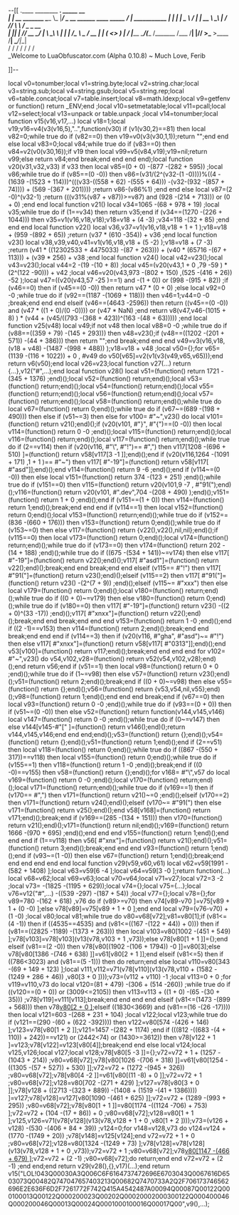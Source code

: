 --[[
 .____                  ________ ___.    _____                           __                
 |    |    __ _______   \_____  \\_ |___/ ____\_ __  ______ ____ _____ _/  |_  ___________ 
 |    |   |  |  \__  \   /   |   \| __ \   __\  |  \/  ___// ___\\__  \\   __\/  _ \_  __ \
 |    |___|  |  // __ \_/    |    \ \_\ \  | |  |  /\___ \\  \___ / __ \|  | (  <_> )  | \/
 |_______ \____/(____  /\_______  /___  /__| |____//____  >\___  >____  /__|  \____/|__|   
         \/          \/         \/    \/                \/     \/     \/                   
          \_Welcome to LuaObfuscator.com   (Alpha 0.10.8) ~  Much Love, Ferib 

]]--

local v0=tonumber;local v1=string.byte;local v2=string.char;local v3=string.sub;local v4=string.gsub;local v5=string.rep;local v6=table.concat;local v7=table.insert;local v8=math.ldexp;local v9=getfenv or function() return _ENV;end ;local v10=setmetatable;local v11=pcall;local v12=select;local v13=unpack or table.unpack ;local v14=tonumber;local function v15(v16,v17,...) local v18=1;local v19;v16=v4(v3(v16,5),"..",function(v30) if (v1(v30,2)==81) then local v82=0;while true do if (v82==0) then v19=v0(v3(v30,1,1));return "";end end else local v83=0;local v84;while true do if (v83==0) then v84=v2(v0(v30,16));if v19 then local v99=v5(v84,v19);v19=nil;return v99;else return v84;end break;end end end end);local function v20(v31,v32,v33) if v33 then local v85=(0 + 0) -(877 -(282 + 595)) ;local v86;while true do if (v85==(0 -0)) then v86=(v31/(2^(v32-(1 -0))))%((4 -(1639 -(1523 + 114)))^(((v33-((558 + 62) -(555 + 64))) -(v32-(932 -(857 + 74)))) + (569 -(367 + 201)))) ;return v86-(v86%1) ;end end else local v87=(2 -0)^(v32-1) ;return (((v31%(v87 + v87))>=v87) and (928 -(214 + 713))) or (0 + 0) ;end end local function v21() local v34=1065 -(68 + 978 + 19) ;local v35;while true do if (1==v34) then return v35;end if (v34==(1270 -(226 + 1044))) then v35=v1(v16,v18,v18);v18=v18 + (4 -3) ;v34=118 -(32 + 85) ;end end end local function v22() local v36,v37=v1(v16,v18,v18 + 1 + 1 );v18=v18 + (959 -(892 + 65)) ;return (v37 * (610 -354)) + v36 ;end local function v23() local v38,v39,v40,v41=v1(v16,v18,v18 + (5 -2) );v18=v18 + (7 -3) ;return (v41 * ((12302533 + 4475033) -(87 + 263))) + (v40 * (65716 -(67 + 113))) + (v39 * 256) + v38 ;end local function v24() local v42=v23();local v43=v23();local v44=2 -(19 -(10 + 8)) ;local v45=(v20(v43,1 + 0 ,79 -59 ) * (2^(122 -90))) + v42 ;local v46=v20(v43,973 -(802 + 150) ,(525 -(416 + 26)) -52 );local v47=((v20(v43,57 -25 )==1) and  -(1 + 0)) or (998 -(915 + 82)) ;if (v46==0) then if (v45==(0 -0)) then return v47 * (0 + 0) ;else local v92=0 -0 ;while true do if (v92==(1187 -(1069 + 118))) then v46=1;v44=0 -0 ;break;end end end elseif (v46==(4643 -2596)) then return ((v45==(0 -0)) and (v47 * ((1 + 0)/(0 -0)))) or (v47 * NaN) ;end return v8(v47,v46-(1015 + 8) ) * (v44 + (v45/((793 -(368 + 423))^(163 -(48 + 63))))) ;end local function v25(v48) local v49;if  not v48 then local v88=0 -0 ;while true do if (v88==((359 + 79) -(145 + 293))) then v48=v23();if (v48==((1202 -(201 + 571)) -(44 + 386))) then return "";end break;end end end v49=v3(v16,v18,(v18 + v48) -(1487 -(998 + 488)) );v18=v18 + v48 ;local v50={};for v65=(1139 -(116 + 1022)) + 0 , #v49 do v50[v65]=v2(v1(v3(v49,v65,v65)));end return v6(v50);end local v26=v23;local function v27(...) return {...},v12("#",...);end local function v28() local v51=(function() return 1721 -(345 + 1376) ;end)();local v52=(function() return;end)();local v53=(function() return;end)();local v54=(function() return;end)();local v55=(function() return;end)();local v56=(function() return;end)();local v57=(function() return;end)();local v58=(function() return;end)();while true do local v67=(function() return 0;end)();while true do if (v67~=(689 -(198 + 490))) then else if (v51~=3) then else for v100= #"~",v23() do local v101=(function() return v21();end)();if (v20(v101, #"}", #"{")==(0 -0)) then local v114=(function() return 0 -0 ;end)();local v115=(function() return;end)();local v116=(function() return;end)();local v117=(function() return;end)();while true do if (2==v114) then if (v20(v116, #"\\", #"!")== #",") then v117[1208 -(696 + 510) ]=(function() return v58[v117[3 -1 ]];end)();end if (v20(v116,1264 -(1091 + 171) ,1 + 1 )== #"~") then v117[ #"-19"]=(function() return v58[v117[ #"asd"]];end)();end v114=(function() return 9 -6 ;end)();end if (v114~=(0 -0)) then else local v151=(function() return 374 -(123 + 251) ;end)();while true do if (v151==0) then v115=(function() return v20(v101,9 -7 , #"91(");end)();v116=(function() return v20(v101, #".dev",704 -(208 + 490) );end)();v151=(function() return 1 + 0 ;end)();end if (v151==(1 + 0)) then v114=(function() return 1;end)();break;end end end if (v114==1) then local v152=(function() return 0;end)();local v153=(function() return;end)();while true do if (v152==(836 -(660 + 176))) then v153=(function() return 0;end)();while true do if (v153~=0) then else v117=(function() return {v22(),v22(),nil,nil};end)();if (v115==0) then local v173=(function() return 0;end)();local v174=(function() return;end)();while true do if (v173==0) then v174=(function() return 202 -(14 + 188) ;end)();while true do if ((675 -(534 + 141))~=v174) then else v117[ #"-19"]=(function() return v22();end)();v117[ #"asd1"]=(function() return v22();end)();break;end end break;end end elseif (v115== #"!") then v117[ #"91("]=(function() return v23();end)();elseif (v115==2) then v117[ #"91("]=(function() return v23() -(2^(7 + 9)) ;end)();elseif (v115~= #"xxx") then else local v179=(function() return 0;end)();local v180=(function() return;end)();while true do if ((0 + 0)~=v179) then else v180=(function() return 0;end)();while true do if (v180==0) then v117[ #"-19"]=(function() return v23() -((2 + 0)^(33 -17)) ;end)();v117[ #"xnxx"]=(function() return v22();end)();break;end end break;end end end v153=(function() return 1 -0 ;end)();end if ((2 -1)==v153) then v114=(function() return 2;end)();break;end end break;end end end if (v114==3) then if (v20(v116, #"gha", #"asd")~= #"!") then else v117[ #"xnxx"]=(function() return v58[v117[ #"0313"]];end)();end v53[v100]=(function() return v117;end)();break;end end end end for v102= #"~",v23() do v54,v102,v28=(function() return v52(v54,v102,v28);end)();end return v56;end if (v51==1) then local v98=(function() return 0 + 0 ;end)();while true do if (1~=v98) then else v57=(function() return v23();end)();v51=(function() return 2;end)();break;end if ((0 + 0)~=v98) then else v55=(function() return {};end)();v56=(function() return {v53,v54,nil,v55};end)();v98=(function() return 1;end)();end end end break;end if (v67==0) then local v93=(function() return 0 -0 ;end)();while true do if (v93==(0 + 0)) then if (v51~=(0 -0)) then else v52=(function() return function(v144,v145,v146) local v147=(function() return 0 -0 ;end)();while true do if (0~=v147) then else v144[v145-#"[" ]=(function() return v146();end)();return v144,v145,v146;end end end;end)();v53=(function() return {};end)();v54=(function() return {};end)();v51=(function() return 1;end)();end if (2==v51) then local v118=(function() return 0;end)();while true do if ((867 -(550 + 317))==v118) then local v155=(function() return 0;end)();while true do if (v155==1) then v118=(function() return 1 -0 ;end)();break;end if ((0 -0)==v155) then v58=(function() return {};end)();for v168= #"\\",v57 do local v169=(function() return 0 -0 ;end)();local v170=(function() return;end)();local v171=(function() return;end)();while true do if (v169==1) then if (v170== #",") then v171=(function() return v21()~=0 ;end)();elseif (v170==2) then v171=(function() return v24();end)();elseif (v170~= #"91(") then else v171=(function() return v25();end)();end v58[v168]=(function() return v171;end)();break;end if (v169==(285 -(134 + 151))) then v170=(function() return v21();end)();v171=(function() return nil;end)();v169=(function() return 1666 -(970 + 695) ;end)();end end end v155=(function() return 1;end)();end end end if (1==v118) then v56[ #"xnx"]=(function() return v21();end)();v51=(function() return 3;end)();break;end end end v93=(function() return 1;end)();end if (v93~=(1 -0)) then else v67=(function() return 1;end)();break;end end end end end end local function v29(v59,v60,v61) local v62=v59[1991 -(582 + 1408) ];local v63=v59[6 -4 ];local v64=v59[3 -0 ];return function(...) local v68=v62;local v69=v63;local v70=v64;local v71=v27;local v72=3 -2 ;local v73= -(1825 -(1195 + 629));local v74={};local v75={...};local v76=v12("#",...) -((539 -297) -(187 + 54)) ;local v77={};local v78={};for v89=780 -(162 + 618) ,v76 do if (v89>=v70) then v74[v89-v70 ]=v75[v89 + 1 + (0 -0) ];else v78[v89]=v75[v89 + 1 + 0 ];end end local v79=(v76-v70) + (1 -0) ;local v80;local v81;while true do v80=v68[v72];v81=v80[1];if (v81<=(4 -1)) then if ((4535==4535) and (v81<=((167 -(122 + 44)) + 0))) then if (v81==((2825 -1189) -(1373 + 263))) then local v103=v80[1002 -(451 + 549) ];v78[v103]=v78[v103](v13(v78,v103 + 1 ,v73));else v78[v80[1 + 1 ]]={};end elseif (v81==(2 -0)) then v78[v80[(1902 -(106 + 1794)) -0 ]]=v80[3];else v78[v80[1386 -(746 + 638) ]]=v61[v80[2 + 1 ]];end elseif (v81<=5) then if ((786<3023) and (v81==(5 -1))) then do return;end else local v110=v80[343 -(69 + 149 + 123) ];local v111,v112=v71(v78[v110](v13(v78,v110 + (1582 -(1249 + 286 + 46)) ,v80[3 + 0 ])));v73=(v112 + v110) -1 ;local v113=0 + 0 ;for v119=v110,v73 do local v120=(81 + 479) -(306 + (514 -260)) ;while true do if ((v120==(0 + 0)) or (3009<=2105)) then v113=v113 + ((1 + 0) -(65 -(30 + 35))) ;v78[v119]=v111[v113];break;end end end end elseif (v81<=(1473 -(899 + 568))) then v78[v80[2 + 0 ]]();elseif ((1830<3669) and (v81==(16 -(26 -17)))) then local v121=603 -(268 + 231 + 104) ;local v122;local v123;while true do if (v121==(290 -(60 + (622 -392)))) then v122=v80[574 -(426 + 146) ];v123=v78[v80[1 + 2 ]];v121=1457 -(282 + 1174) ;end if (((812 -((683 -(4 + 110)) + 242))==v121) or (2442<74) or (1430>=3612)) then v78[v122 + 1 ]=v123;v78[v122]=v123[v80[4]];break;end end else local v124;local v125,v126;local v127;local v128;v78[v80[5 -3 ]]={};v72=v72 + 1 + (1257 -(1043 + 214)) ;v80=v68[v72];v78[v80[1026 -(706 + 318) ]]=v61[v80[1254 -((1305 -(57 + 527)) + 530) ]];v72=v72 + (1272 -(945 + 326)) ;v80=v68[v72];v78[v80[4 -2 ]]=v61[v80[(11 -8) + 0 ]];v72=v72 + 1 ;v80=v68[v72];v128=v80[702 -(271 + 429) ];v127=v78[v80[3 + 0 ]];v78[v128 + ((2713 -(323 + 889)) -(1408 + (1519 -(41 + 1386)))) ]=v127;v78[v128]=v127[v80[1090 -(461 + 625) ]];v72=v72 + (1289 -(993 + 295)) ;v80=v68[v72];v78[v80[1 + 1 ]]=v80[1174 -((1124 -706) + 753) ];v72=v72 + (104 -(17 + 86)) + 0 ;v80=v68[v72];v128=v80[1 + 1 ];v125,v126=v71(v78[v128](v13(v78,v128 + 1 + 0 ,v80[1 + 2 ])));v73=(v126 + v128) -(530 -(406 + 84 + 39)) ;v124=0;for v148=v128,v73 do v124=v124 + (1770 -(1749 + 20)) ;v78[v148]=v125[v124];end v72=v72 + 1 + 0 ;v80=v68[v72];v128=v80[1324 -(1249 + 73) ];v78[v128]=v78[v128](v13(v78,v128 + 1 + 0 ,v73));v72=v72 + 1 ;v80=v68[v72];v78[v80[1147 -(466 + 679) ]]();v72=v72 + (2 -1) ;v80=v68[v72];do return;end end v72=v72 + (2 -1) ;end end;end return v29(v28(),{},v17)(...);end return v15("LOL!043Q00030A3Q006C6F6164737472696E6703043Q0067616D6503073Q00482Q747047657403213Q00682Q7470733A2Q2F706173746562696E2E636F6D2F7261772F742Q415A4542487A00094Q00087Q00122Q000100013Q00122Q000200023Q00202Q00020002000300122Q000400046Q000200046Q00013Q00024Q0001000100016Q00017Q00",v9(),...);

